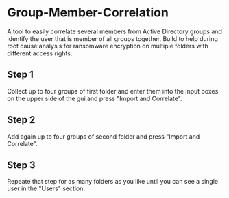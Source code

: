 # Group-Member-Correlation
A tool to easily correlate several members from Active Directory groups and identify the user that is member of all groups together. Build to help during root cause analysis for ransomware encryption on multiple folders with different access rights.

## Step 1
Collect up to four groups of first folder and enter them into the input boxes on the upper side of the gui and press "Import and Correlate".

## Step 2
Add again up to four groups of second folder and press "Import and Correlate".

## Step 3
Repeate that step for as many folders as you like until you can see a single user in the "Users" section.
